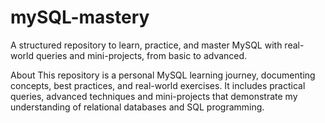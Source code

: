 # mySQL-mastery
A structured repository to learn, practice, and master MySQL with real-world queries and mini-projects, from basic to advanced.

About
This repository is a personal MySQL learning journey, documenting concepts, best practices, and real-world exercises. It includes practical queries, advanced techniques and mini-projects that demonstrate my understanding of relational databases and SQL programming.
